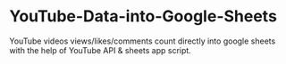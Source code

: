 # YouTube-Data-into-Google-Sheets
YouTube videos views/likes/comments count directly into google sheets with the help of YouTube API &amp; sheets app script.
